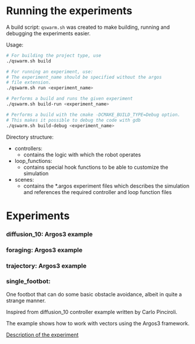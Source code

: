 # Running the experiments

A build script: ```qswarm.sh``` was created to make building, running and debugging the experiments easier.

Usage:
```bash
# For building the project type, use
./qswarm.sh build

# For running an experiment, use:
# The experiment_name should be specified without the argos
# file extension.
./qswarm.sh run <experiment_name>

# Performs a build and runs the given experiment
./qswarm.sh build-run <experiment_name>

# Performs a build with the cmake -DCMAKE_BUILD_TYPE=Debug option.
# This makes it possible to debug the code with gdb
./qswarm.sh build-debug <experiment_name> 
```

Directory structure:

 - controllers: 
    - contains the logic with which the robot operates
 - loop_functions: 
    - contains special hook functions to be able to customize the simulation
 - scenes: 
    - contains the *.argos experiment files which describes the simulation and references the required controller and loop function files

# Experiments

### diffusion_10: Argos3 example
### foraging: Argos3 example
### trajectory: Argos3 example
### single_footbot: 
One footbot that can do some basic obstacle avoidance, albeit in quite a strange manner. 

Inspired from diffusion_10 controller example written by Carlo Pinciroli. 

The example shows how to work with vectors using the Argos3 framework.

[Description of the experiment](https://github.com/andraspatka/q-swarm/tree/master/docs/experiment.md)